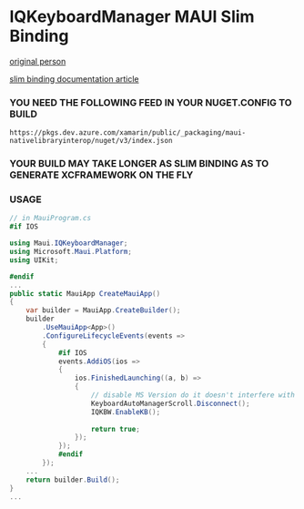 # IQKeyboardManager MAUI Slim Binding

[original person](https://github.com/hackiftekhar/IQKeyboardManager)

[slim binding documentation article](https://devblogs.microsoft.com/dotnet/native-library-interop-dotnet-maui/)

### YOU NEED THE FOLLOWING FEED IN YOUR NUGET.CONFIG TO BUILD

```
https://pkgs.dev.azure.com/xamarin/public/_packaging/maui-nativelibraryinterop/nuget/v3/index.json
```

### YOUR BUILD MAY TAKE LONGER AS SLIM BINDING AS TO GENERATE XCFRAMEWORK ON THE FLY

### USAGE
```C#
// in MauiProgram.cs
#if IOS

using Maui.IQKeyboardManager;
using Microsoft.Maui.Platform;
using UIKit;

#endif
...
public static MauiApp CreateMauiApp()
{
    var builder = MauiApp.CreateBuilder();
    builder
        .UseMauiApp<App>()
        .ConfigureLifecycleEvents(events =>
        {
            #if IOS
            events.AddiOS(ios =>
            {
                ios.FinishedLaunching((a, b) =>
                { 
                    // disable MS Version do it doesn't interfere with IQKeyboardManager 
                    KeyboardAutoManagerScroll.Disconnect();
                    IQKBW.EnableKB();
                    
                    return true;
                });
            });
            #endif
        });
    ...
    return builder.Build();
}
...
```